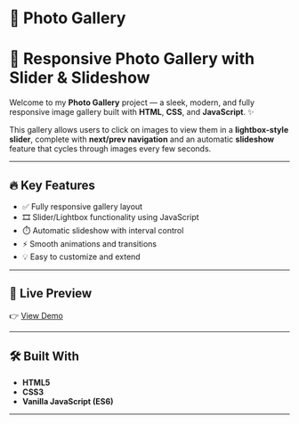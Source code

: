 # 📸 Photo Gallery

# 📸 Responsive Photo Gallery with Slider & Slideshow

Welcome to my **Photo Gallery** project — a sleek, modern, and fully responsive image gallery built with **HTML**, **CSS**, and **JavaScript**. ✨

This gallery allows users to click on images to view them in a **lightbox-style slider**, complete with **next/prev navigation** and an automatic **slideshow** feature that cycles through images every few seconds.

---

## 🔥 Key Features

- ✅ Fully responsive gallery layout
- 🎞️ Slider/Lightbox functionality using JavaScript
- ⏱️ Automatic slideshow with interval control
- ⚡ Smooth animations and transitions
- 💡 Easy to customize and extend

---

## 🚀 Live Preview

👉 [View Demo](https://giti03.github.io/photo-gallery/) 

---

## 🛠️ Built With

- **HTML5**
- **CSS3**
- **Vanilla JavaScript (ES6)**

---
